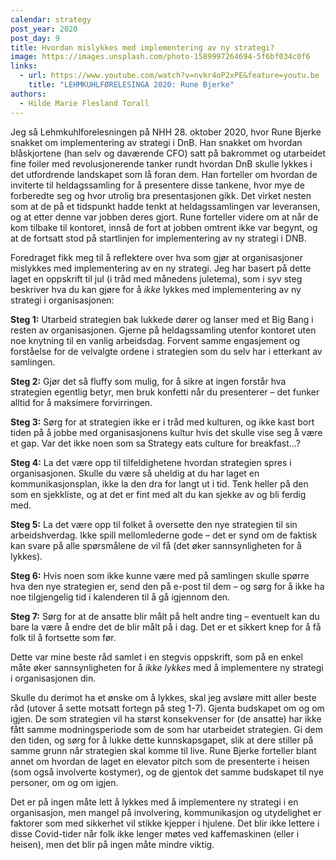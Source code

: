 ```yaml
---
calendar: strategy
post_year: 2020
post_day: 9
title: Hvordan mislykkes med implementering av ny strategi?
image: https://images.unsplash.com/photo-1589997264694-5f6bf034c0f6
links:
  - url: https://www.youtube.com/watch?v=nvkr4oP2xPE&feature=youtu.be
    title: "LEHMKUHLFØRELESINGA 2020: Rune Bjerke"
authors:
  - Hilde Marie Flesland Torall
---
```

Jeg så Lehmkuhlforelesningen på NHH 28. oktober 2020, hvor Rune Bjerke snakket om implementering av strategi i DnB. Han snakket om hvordan blåskjortene (han selv og daværende CFO) satt på bakrommet og utarbeidet fine foiler med revolusjonerende tanker rundt hvordan DnB skulle lykkes i det utfordrende landskapet som lå foran dem. Han forteller om hvordan de inviterte til heldagssamling for å presentere disse tankene, hvor mye de forberedte seg og hvor utrolig bra presentasjonen gikk. Det virket nesten som at de på et tidspunkt hadde tenkt at heldagssamlingen var leveransen, og at etter denne var jobben deres gjort. Rune forteller videre om at når de kom tilbake til kontoret, innså de fort at jobben omtrent ikke var begynt, og at de fortsatt stod på startlinjen for implementering av ny strategi i DNB.

Foredraget fikk meg til å reflektere over hva som gjør at organisasjoner mislykkes med implementering av en ny strategi. Jeg har basert på dette laget en oppskrift til jul (i tråd med månedens juletema), som i syv steg beskriver hva du kan gjøre for å *ikke* lykkes med implementering av ny strategi i organisasjonen:

**Steg 1:**
Utarbeid strategien bak lukkede dører og lanser med et Big Bang i resten av organisasjonen. Gjerne på heldagssamling utenfor kontoret uten noe knytning til en vanlig arbeidsdag. Forvent samme engasjement og forståelse for de velvalgte ordene i strategien som du selv har i etterkant av samlingen.

**Steg 2:**
Gjør det så fluffy som mulig, for å sikre at ingen forstår hva strategien egentlig betyr, men bruk konfetti når du presenterer – det funker alltid for å maksimere forvirringen.

**Steg 3:**
Sørg for at strategien ikke er i tråd med kulturen, og ikke kast bort tiden på å jobbe med organisasjonens kultur hvis det skulle vise seg å være et gap. Var det ikke noen som sa Strategy eats culture for breakfast...?

**Steg 4:**
La det være opp til tilfeldighetene hvordan strategien spres i organisasjonen. Skulle du være så uheldig at du har laget en kommunikasjonsplan, ikke la den dra for langt ut i tid. Tenk heller på den som en sjekkliste, og at det er fint med alt du kan sjekke av og bli ferdig med.

**Steg 5:**
La det være opp til folket å oversette den nye strategien til sin arbeidshverdag. Ikke spill mellomlederne gode – det er synd om de faktisk kan svare på alle spørsmålene de vil få (det øker sannsynligheten for å lykkes).

**Steg 6:**
Hvis noen som ikke kunne være med på samlingen skulle spørre hva den nye strategien er, send den på e-post til dem – og sørg for å ikke ha noe tilgjengelig tid i kalenderen til å gå igjennom den.

**Steg 7:**
Sørg for at de ansatte blir målt på helt andre ting – eventuelt kan du bare la være å endre det de blir målt på i dag. Det er et sikkert knep for å få folk til å fortsette som før.

Dette var mine beste råd samlet i en stegvis oppskrift, som på en enkel måte øker sannsynligheten for å *ikke lykkes* med å implementere ny strategi i organisasjonen din. 

Skulle du derimot ha et ønske om å lykkes, skal jeg avsløre mitt aller beste råd (utover å sette motsatt fortegn på steg 1-7). Gjenta budskapet om og om igjen. De som strategien vil ha størst konsekvenser for (de ansatte) har ikke fått samme modningsperiode som de som har utarbeidet strategien. Gi dem den tiden, og sørg for å lukke dette kunnskapsgapet, slik at dere stiller på samme grunn når strategien skal komme til live. Rune Bjerke forteller blant annet om hvordan de laget en elevator pitch som de presenterte i heisen (som også involverte kostymer), og de gjentok det samme budskapet til nye personer, om og om igjen. 

Det er på ingen måte lett å lykkes med å implementere ny strategi i en organisasjon, men mangel på involvering, kommunikasjon og utydelighet er faktorer som med sikkerhet vil stikke kjepper i hjulene. Det blir ikke lettere i disse Covid-tider når folk ikke lenger møtes ved kaffemaskinen (eller i heisen), men det blir på ingen måte mindre viktig.
